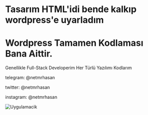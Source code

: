 # Tasarım HTML'idi bende kalkıp wordpress'e uyarladım
# Wordpress Tamamen Kodlaması Bana Aittir.
<p> Genellikle Full-Stack Developerim Her Türlü Yazılımı Kodlarım

<p> telegram: @netmrhasan
<p> twitter: @netmrhasan
<p> instagram: @netmrhasan

![Uygulamacik](https://resmim.net/f/i1Fd5D.png?nocache)
